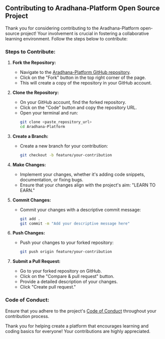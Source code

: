 ## Contributing to Aradhana-Platform Open Source Project

Thank you for considering contributing to the Aradhana-Platform open-source project! Your involvement is crucial in fostering a collaborative learning environment. Follow the steps below to contribute:

### Steps to Contribute:

1. **Fork the Repository:**
   - Navigate to the [Aradhana-Platform GitHub repository](https://github.com/bijay-develops/Aradhana-Platform).
   - Click on the "Fork" button in the top right corner of the page.
   - This will create a copy of the repository in your GitHub account.

2. **Clone the Repository:**
   - On your GitHub account, find the forked repository.
   - Click on the "Code" button and copy the repository URL.
   - Open your terminal and run:
     ```bash
     git clone <paste_repository_url>
     cd Aradhana-Platform
     ```

3. **Create a Branch:**
   - Create a new branch for your contribution:
     ```bash
     git checkout -b feature/your-contribution
     ```

4. **Make Changes:**
   - Implement your changes, whether it's adding code snippets, documentation, or fixing bugs.
   - Ensure that your changes align with the project's aim: "LEARN TO EARN."

5. **Commit Changes:**
   - Commit your changes with a descriptive commit message:
     ```bash
     git add .
     git commit -m "Add your descriptive message here"
     ```

6. **Push Changes:**
   - Push your changes to your forked repository:
     ```bash
     git push origin feature/your-contribution
     ```

7. **Submit a Pull Request:**
   - Go to your forked repository on GitHub.
   - Click on the "Compare & pull request" button.
   - Provide a detailed description of your changes.
   - Click "Create pull request."

### Code of Conduct:

Ensure that you adhere to the project's [Code of Conduct](CODE_OF_CONDUCT.md) throughout your contribution process.

Thank you for helping create a platform that encourages learning and coding basics for everyone! Your contributions are highly appreciated.

